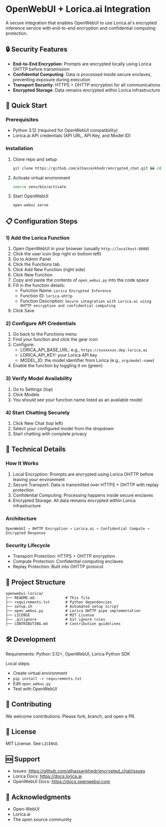 # OpenWebUI + Lorica.ai Integration

A secure integration that enables OpenWebUI to use Lorica.ai's encrypted inference service with end-to-end encryption and confidential computing protection.

## 🔒 Security Features

- **End-to-End Encryption**: Prompts are encrypted locally using Lorica OHTTP before transmission
- **Confidential Computing**: Data is processed inside secure enclaves, preventing exposure during execution
- **Transport Security**: HTTPS + OHTTP encryption for all communications
- **Encrypted Storage**: Data remains encrypted within Lorica infrastructure

## 🚀 Quick Start

### Prerequisites

- Python 3.12 (required for OpenWebUI compatibility)
- Lorica.ai API credentials (API URL, API Key, and Model ID)

### Installation

1. Clone repo and setup
   ```bash
   git clone https://github.com/alhassankhedr/encrypted_chat.git && cd encrypted_chat && bash setup.sh
   ```

2. Activate virtual environment
   ```bash
   source venv/bin/activate
   ```

3. Start OpenWebUI
   ```bash
   open-webui serve
   ```

## 📋 Configuration Steps

### 1) Add the Lorica Function

1. Open OpenWebUI in your browser (usually `http://localhost:8080`)
2. Click the user icon (top right or bottom left)
3. Go to Admin Panel
4. Click the Functions tab
5. Click Add New Function (right side)
6. Click New Function
7. Copy and paste the contents of `open_webui.py` into the code space
8. Fill in the function details:
   - Function Name: `Lorica Encrypted Inference`
   - Function ID: `lorica-ohttp`
   - Function Description: `Secure integration with Lorica.ai using OHTTP encryption and confidential computing`
9. Click Save

### 2) Configure API Credentials

1. Go back to the Functions menu
2. Find your function and click the gear icon
3. Configure:
   - LORICA_API_BASE_URL: e.g., `https://xxxxxxxx.dep.lorica.ai`
   - LORICA_API_KEY: your Lorica API key
   - MODEL_ID: the model identifier from Lorica (e.g., `org/model-name`)
4. Enable the function by toggling it on (green)

### 3) Verify Model Availability

1. Go to Settings (top)
2. Click Models
3. You should see your function name listed as an available model

### 4) Start Chatting Securely

1. Click New Chat (top left)
2. Select your configured model from the dropdown
3. Start chatting with complete privacy

## 🔧 Technical Details

### How It Works

1. Local Encryption: Prompts are encrypted using Lorica OHTTP before leaving your environment
2. Secure Transport: Data is transmitted over HTTPS + OHTTP with replay protection
3. Confidential Computing: Processing happens inside secure enclaves
4. Encrypted Storage: All data remains encrypted within Lorica infrastructure

### Architecture

```
OpenWebUI → OHTTP Encryption → Lorica.ai → Confidential Compute → Encrypted Response
```

### Security Lifecycle

- Transport Protection: HTTPS + OHTTP encryption
- Compute Protection: Confidential computing enclaves
- Replay Protection: Built into OHTTP protocol

## 📁 Project Structure

```
openwebui-lorica/
├── README.md              # This file
├── requirements.txt       # Python dependencies
├── setup.sh               # Automated setup script
├── open_webui.py          # Lorica OHTTP pipe implementation
├── LICENSE                # MIT License
├── .gitignore             # Git ignore rules
├── CONTRIBUTING.md        # Contribution guidelines
```

## 🛠️ Development

Requirements: Python 3.12+, OpenWebUI, Lorica Python SDK

Local steps:
- Create virtual environment
- `pip install -r requirements.txt`
- Edit `open_webui.py`
- Test with OpenWebUI

## 🤝 Contributing

We welcome contributions. Please fork, branch, and open a PR.

## 📄 License

MIT License. See `LICENSE`.

## 🆘 Support

- Issues: https://github.com/alhassankhedr/encrypted_chat/issues
- Lorica Docs: https://docs.lorica.ai
- OpenWebUI Docs: https://docs.openwebui.com

## 🙏 Acknowledgments

- Open-WebUI
- Lorica.ai
- The open source community
